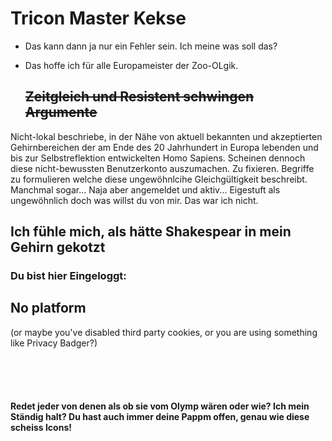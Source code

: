 # Tricon Master Kekse

* Das kann dann ja nur ein Fehler sein. Ich meine was soll das?
* Das hoffe ich für alle Europameister der Zoo-OLgik.

    ## ~~Zeitgleich und Resistent schwingen Argumente~~

Nicht-lokal beschriebe, in der Nähe von aktuell bekannten und akzeptierten Gehirnbereichen der am Ende des 20 Jahrhundert in Europa lebenden und bis zur Selbstreflektion entwickelten Homo Sapiens. Scheinen dennoch diese nicht-bewussten Benutzerkonto auszumachen. Zu fixieren. Begriffe zu formulieren welche diese ungewöhnlcihe Gleichgültigkeit beschreibt. Manchmal sogar... Naja aber angemeldet und aktiv...  Eigestuft als ungewöhnlich doch was willst du von mir. Das war ich nicht.

## Ich fühle mich, als hätte Shakespear in mein Gehirn gekotzt

<section class="tricon">
    <span>
        <h3>Du bist hier Eingeloggt:</h3>
        <div id="loggedIn">
            <h2>No platform</h2>
            <p>(or maybe you've disabled third party cookies, or you are using something like Privacy Badger?)</p>
            <br><br><br>
        </div>
        <h4>Redet jeder von denen als ob sie vom Olymp wären oder wie? Ich mein Ständig halt? Du hast auch immer deine Pappm offen, genau wie diese scheiss Icons! </h4>
        <div id="notLoggedIn"></div>
    </span>
    <link rel="stylesheet" href="https://ccdn.cali.run/style/caliweb/tricon/style.css" />
    <script type="text/javascript" src="https://ccdn.cali.run/scripts/caliweb/icontrack/reversping.js"></script>
    <script type="text/javascript" src="https://ccdn.cali.run/scripts/caliweb/icontrack/forwardpush.js"></script>
</section>
